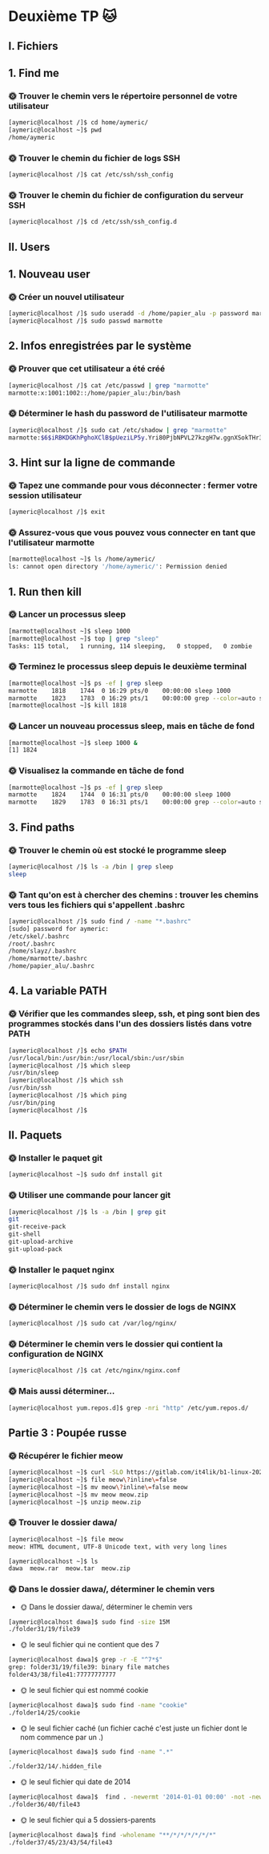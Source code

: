 # Deuxième TP 🐱

## I. Fichiers

## 1. Find me

### 🌞 Trouver le chemin vers le répertoire personnel de votre utilisateur

```bash
[aymeric@localhost /]$ cd home/aymeric/
[aymeric@localhost ~]$ pwd
/home/aymeric
```
### 🌞 Trouver le chemin du fichier de logs SSH
```bash
[aymeric@localhost /]$ cat /etc/ssh/ssh_config
```
### 🌞 Trouver le chemin du fichier de configuration du serveur SSH
```bash
[aymeric@localhost /]$ cd /etc/ssh/ssh_config.d
```

## II. Users

## 1. Nouveau user

### 🌞 Créer un nouvel utilisateur
```bash
[aymeric@localhost /]$ sudo useradd -d /home/papier_alu -p password marmotte
[aymeric@localhost /]$ sudo passwd marmotte
```
## 2. Infos enregistrées par le système

### 🌞 Prouver que cet utilisateur a été créé
```bash
[aymeric@localhost /]$ cat /etc/passwd | grep "marmotte"
marmotte:x:1001:1002::/home/papier_alu:/bin/bash
```

### 🌞 Déterminer le hash du password de l'utilisateur marmotte

```bash
[aymeric@localhost /]$ sudo cat /etc/shadow | grep "marmotte"
marmotte:$6$iRBKDGKhPghoXClB$pUeziLP5y.Yri80PjbNPVL27kzgH7w.ggnXSokTHr3w0/M8Jiy6XP61IEA4xZ2oiLzrxBQ8FC.sXCMJWrpaLe0:19744:0:99999:7:::
```

## 3. Hint sur la ligne de commande

### 🌞 Tapez une commande pour vous déconnecter : fermer votre session utilisateur

```bash
[aymeric@localhost /]$ exit
```
### 🌞 Assurez-vous que vous pouvez vous connecter en tant que l'utilisateur marmotte
```bash
[marmotte@localhost ~]$ ls /home/aymeric/
ls: cannot open directory '/home/aymeric/': Permission denied
```

## 1. Run then kill

### 🌞 Lancer un processus sleep

```bash
[marmotte@localhost ~]$ sleep 1000
[marmotte@localhost ~]$ top | grep "sleep"
Tasks: 115 total,   1 running, 114 sleeping,   0 stopped,   0 zombie
```
### 🌞 Terminez le processus sleep depuis le deuxième terminal
```bash
[marmotte@localhost ~]$ ps -ef | grep sleep
marmotte    1818    1744  0 16:29 pts/0    00:00:00 sleep 1000
marmotte    1823    1783  0 16:29 pts/1    00:00:00 grep --color=auto sleep
[marmotte@localhost ~]$ kill 1818
```
### 🌞 Lancer un nouveau processus sleep, mais en tâche de fond
```bash
[marmotte@localhost ~]$ sleep 1000 &
[1] 1824
```
### 🌞 Visualisez la commande en tâche de fond
```bash
[marmotte@localhost ~]$ ps -ef | grep sleep
marmotte    1824    1744  0 16:31 pts/0    00:00:00 sleep 1000
marmotte    1829    1783  0 16:31 pts/1    00:00:00 grep --color=auto sleep
```

## 3. Find paths

### 🌞 Trouver le chemin où est stocké le programme sleep

```bash
[aymeric@localhost /]$ ls -a /bin | grep sleep
sleep
```

### 🌞 Tant qu'on est à chercher des chemins : trouver les chemins vers tous les fichiers qui s'appellent .bashrc
```bash
[aymeric@localhost /]$ sudo find / -name "*.bashrc"
[sudo] password for aymeric:
/etc/skel/.bashrc
/root/.bashrc
/home/slayz/.bashrc
/home/marmotte/.bashrc
/home/papier_alu/.bashrc
```
## 4. La variable PATH

### 🌞 Vérifier que les commandes sleep, ssh, et ping sont bien des programmes stockés dans l'un des dossiers listés dans votre PATH

```bash
[aymeric@localhost /]$ echo $PATH
/usr/local/bin:/usr/bin:/usr/local/sbin:/usr/sbin
[aymeric@localhost /]$ which sleep
/usr/bin/sleep
[aymeric@localhost /]$ which ssh
/usr/bin/ssh
[aymeric@localhost /]$ which ping
/usr/bin/ping
[aymeric@localhost /]$
```

## II. Paquets

### 🌞 Installer le paquet git

```bash
[aymeric@localhost ~]$ sudo dnf install git
```

### 🌞 Utiliser une commande pour lancer git

```bash
[aymeric@localhost /]$ ls -a /bin | grep git
git
git-receive-pack
git-shell
git-upload-archive
git-upload-pack
```

### 🌞 Installer le paquet nginx

```bash
[aymeric@localhost /]$ sudo dnf install nginx
```
### 🌞 Déterminer le chemin vers le dossier de logs de NGINX
```bash
[aymeric@localhost /]$ sudo cat /var/log/nginx/
```
### 🌞 Déterminer le chemin vers le dossier qui contient la configuration de NGINX
```bash
[aymeric@localhost /]$ cat /etc/nginx/nginx.conf
```
### 🌞 Mais aussi déterminer...

```bash
[aymeric@localhost yum.repos.d]$ grep -nri "http" /etc/yum.repos.d/
```  

## Partie 3 : Poupée russe

### 🌞 Récupérer le fichier meow

```bash
[aymeric@localhost ~]$ curl -SLO https://gitlab.com/it4lik/b1-linux-2023/-/raw/master/tp/2/meow?inline=false
[aymeric@localhost ~]$ file meow\?inline\=false
[aymeric@localhost ~]$ mv meow\?inline\=false meow
[aymeric@localhost ~]$ mv meow meow.zip
[aymeric@localhost ~]$ unzip meow.zip
```
### 🌞 Trouver le dossier dawa/

```bash
[aymeric@localhost ~]$ file meow
meow: HTML document, UTF-8 Unicode text, with very long lines
```
```bash
[aymeric@localhost ~]$ ls
dawa  meow.rar  meow.tar  meow.zip
```
### 🌞 Dans le dossier dawa/, déterminer le chemin vers
- 🌞 Dans le dossier dawa/, déterminer le chemin vers
```bash
[aymeric@localhost dawa]$ sudo find -size 15M
./folder31/19/file39
```
- 🌞 le seul fichier qui ne contient que des 7
```bash
[aymeric@localhost dawa]$ grep -r -E "^7*$"
grep: folder31/19/file39: binary file matches
folder43/38/file41:77777777777
```
- 🌞 le seul fichier qui est nommé cookie
```bash
[aymeric@localhost dawa]$ sudo find -name "cookie"
./folder14/25/cookie
```

- 🌞 le seul fichier caché (un fichier caché c'est juste un fichier dont le nom commence par un .)

```bash
[aymeric@localhost dawa]$ sudo find -name ".*"
.
./folder32/14/.hidden_file
```

- 🌞 le seul fichier qui date de 2014

```bash 
[aymeric@localhost dawa]$  find . -newermt '2014-01-01 00:00' -not -newermt '2015-01-01 00:00'
./folder36/40/file43
```

- 🌞 le seul fichier qui a 5 dossiers-parents

```bash
[aymeric@localhost dawa]$ find -wholename "**/*/*/*/*/*/*"
./folder37/45/23/43/54/file43
```